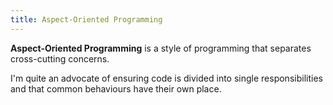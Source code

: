 ```yaml
---
title: Aspect-Oriented Programming
---
```


**Aspect-Oriented Programming** is a style of programming that separates cross-cutting concerns.

I'm quite an advocate of ensuring code is divided into single responsibilities and that common behaviours have their own place.